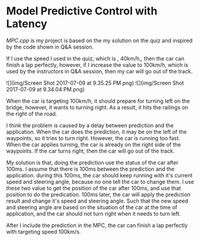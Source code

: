 # Model Predictive Control with Latency
_MPC.cpp_ is my project is based on the my solution on the quiz and inspired by the code shown in Q&A session.

If I use the speed I used in the quiz, which is , 40km/h,, then the car can finish a lap perfectly, however, if I increase the value to 100km/h, which is used by the instructors in Q&A session, then my car will go out of the track.

![](img/Screen Shot 2017-07-09 at 9.35.25 PM.png)
![](img/Screen Shot 2017-07-09 at 9.34.04 PM.png)

When the car is targeting 100km/h, it should prepare for turning left on the bridge, however, it wants to turning right. As a result, it hits the railings on the right of the road.

I think the problem is caused by a delay between prediction and the application. When the car does the prediction, it may be on the left of the waypoints, so it tries to turn right. However, the car is running too fast. When the car applies turning, the car is already on the right side of the waypoints. If the car turns right, then the car will go out of the track.

My solution is that, doing the prediction use the status of the car after 100ms. I assume that there is 100ms between the prediction and the application. during this 100ms, the car should keep running with it's current speed and steering angle, because no one tell the car to change them. I use these two value to get the position of the car after 100ms, and use that position to do the predication. 100ms later, the car will apply the prediction result and change it's speed and steering angle. Such that the new speed and steering angle are based on the situation of the car at the time of application, and the car should not turn right when it needs to turn left.

After I include the prediction in the MPC, the car can finish a lap perfectly with targeting speed 100km/s.
